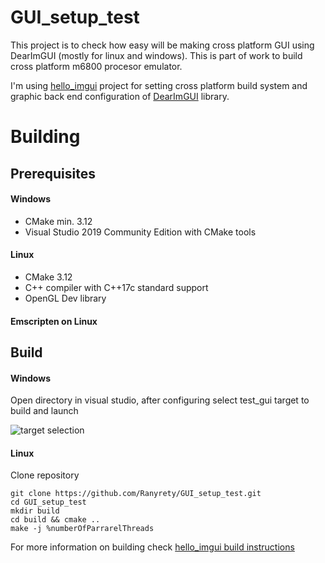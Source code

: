 # GUI_setup_test
This project is to check how easy will be making cross platform GUI using DearImGUI (mostly for linux and windows). This is part of work to build cross platform m6800 procesor emulator.

I'm using [hello_imgui](https://github.com/pthom/hello_imgui) project for setting cross platform build system and graphic back end configuration of [DearImGUI](https://github.com/ocornut/imgui) library.

# Building

## Prerequisites

#### Windows

- CMake min. 3.12
- Visual Studio 2019 Community Edition with CMake tools

#### Linux

- CMake 3.12
- C++ compiler with C++17c standard support
- OpenGL Dev library

#### Emscripten on Linux

## Build

#### Windows

Open directory in visual studio, after configuring select test_gui target to build and launch

![target selection](/docAssets/selectTarget_pic.png)


#### Linux

Clone repository

	git clone https://github.com/Ranyrety/GUI_setup_test.git
	cd GUI_setup_test
	mkdir build
	cd build && cmake ..
	make -j %numberOfParrarelThreads


For more information on building check [hello_imgui build instructions](https://github.com/pthom/hello_imgui#build-instructions)